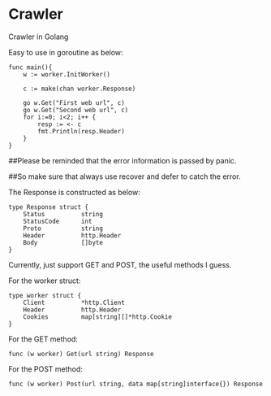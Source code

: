 # Crawler
Crawler in Golang


Easy to use in goroutine as below:
```golang
func main(){
	w := worker.InitWorker()

	c := make(chan worker.Response)

	go w.Get("First web url", c)
	go w.Get("Second web url", c)
	for i:=0; i<2; i++ {
		resp := <- c
		fmt.Println(resp.Header)
	}
}
```

##Please be reminded that the error information is passed by panic.

##So make sure that always use recover and defer to catch the error.


The Response is constructed as below:

```golang 
type Response struct {
	Status			string
	StatusCode 		int
	Proto			string
	Header 			http.Header
	Body 			[]byte	
}
```


Currently, just support GET and POST, the useful methods I guess. 

For the worker struct:
```golang
type worker struct {
	Client 			*http.Client
	Header 			http.Header
	Cookies 		map[string][]*http.Cookie
}
```

For the GET method:
```golang
func (w worker) Get(url string) Response
```
For the POST method:
```golang
func (w worker) Post(url string, data map[string]interface{}) Response
```

